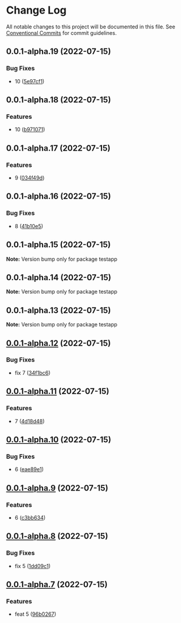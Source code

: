 # Change Log

All notable changes to this project will be documented in this file.
See [Conventional Commits](https://conventionalcommits.org) for commit guidelines.

## 0.0.1-alpha.19 (2022-07-15)


### Bug Fixes

* 10 ([5e97cf1](https://github.com/Kedyn/playground/commit/5e97cf1e71420ad460e824ad7159943efd9ba050))



## 0.0.1-alpha.18 (2022-07-15)


### Features

* 10 ([b971071](https://github.com/Kedyn/playground/commit/b971071ad586b2f1f09fc833085a6ea0780a92d9))



## 0.0.1-alpha.17 (2022-07-15)


### Features

* 9 ([034f49d](https://github.com/Kedyn/playground/commit/034f49df2dca04677e1308c2109e9f50fd24aa79))



## 0.0.1-alpha.16 (2022-07-15)


### Bug Fixes

* 8 ([41b10e5](https://github.com/Kedyn/playground/commit/41b10e5965da53eaf481dc9e93b3eb82f9e0323b))



## 0.0.1-alpha.15 (2022-07-15)

**Note:** Version bump only for package testapp





## 0.0.1-alpha.14 (2022-07-15)

**Note:** Version bump only for package testapp





## 0.0.1-alpha.13 (2022-07-15)

**Note:** Version bump only for package testapp





## [0.0.1-alpha.12](https://github.com/Kedyn/playground/compare/v0.0.1-alpha.11...v0.0.1-alpha.12) (2022-07-15)


### Bug Fixes

* fix 7 ([34f1bc6](https://github.com/Kedyn/playground/commit/34f1bc612e9b2dd52ed95ae96cc0bb4dbb554de4))



## [0.0.1-alpha.11](https://github.com/Kedyn/playground/compare/v0.0.1-alpha.10...v0.0.1-alpha.11) (2022-07-15)


### Features

* 7 ([4d18d48](https://github.com/Kedyn/playground/commit/4d18d48f3f6315898fa7ab3e431b7cee70fc5715))



## [0.0.1-alpha.10](https://github.com/Kedyn/playground/compare/v0.0.1-alpha.9...v0.0.1-alpha.10) (2022-07-15)


### Bug Fixes

* 6 ([eae89e1](https://github.com/Kedyn/playground/commit/eae89e1a2422df6ad6858972962c57d35b4ce182))



## [0.0.1-alpha.9](https://github.com/Kedyn/playground/compare/v0.0.1-alpha.8...v0.0.1-alpha.9) (2022-07-15)


### Features

* 6 ([c3bb634](https://github.com/Kedyn/playground/commit/c3bb63455ecf7a558acdaf763b0000d78ca5dd75))



## [0.0.1-alpha.8](https://github.com/Kedyn/playground/compare/v0.0.1-alpha.7...v0.0.1-alpha.8) (2022-07-15)


### Bug Fixes

* fix 5 ([1dd09c1](https://github.com/Kedyn/playground/commit/1dd09c15c66ec59c65cb9fab9d21247a4fe9db3a))



## [0.0.1-alpha.7](https://github.com/Kedyn/playground/compare/v0.0.1-alpha.6...v0.0.1-alpha.7) (2022-07-15)


### Features

* feat 5 ([96b0267](https://github.com/Kedyn/playground/commit/96b02678a5fdd3c814bb6a651d5966944093d397))
